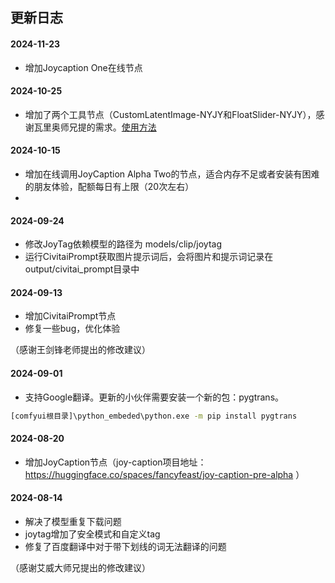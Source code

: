 ## 更新日志
#### 2024-11-23
- 增加Joycaption One在线节点

#### 2024-10-25
- 增加了两个工具节点（CustomLatentImage-NYJY和FloatSlider-NYJY），感谢瓦里奥师兄提的需求。[使用方法](docs/images/CustomLatentImage-NYJY.png)

#### 2024-10-15
- 增加在线调用JoyCaption Alpha Two的节点，适合内存不足或者安装有困难的朋友体验，配额每日有上限（20次左右）
- 
#### 2024-09-24
- 修改JoyTag依赖模型的路径为 models/clip/joytag
- 运行CivitaiPrompt获取图片提示词后，会将图片和提示词记录在 output/civitai_prompt目录中
  
#### 2024-09-13
- 增加CivitaiPrompt节点
- 修复一些bug，优化体验

（感谢王剑锋老师提出的修改建议）

#### 2024-09-01
- 支持Google翻译。更新的小伙伴需要安装一个新的包：pygtrans。
```bash
[comfyui根目录]\python_embeded\python.exe -m pip install pygtrans
```

#### 2024-08-20
- 增加JoyCaption节点（joy-caption项目地址：https://huggingface.co/spaces/fancyfeast/joy-caption-pre-alpha ）

#### 2024-08-14
- 解决了模型重复下载问题
- joytag增加了安全模式和自定义tag
- 修复了百度翻译中对于带下划线的词无法翻译的问题

（感谢艾威大师兄提出的修改建议）